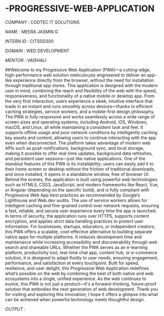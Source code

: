 # -PROGRESSIVE-WEB-APPLICATION

*COMPANY* : CODTEC IT SOLUTIONS

*NAME* : MEERA JASMIN G

*INTERN ID* : CITS0D300

*DOMAIN* : WED DEVELOPMENT

*MENTOR* : VAISHALI

##Welcome to my Progressive Web Application (PWA)—a cutting-edge, high-performance web solution meticulously engineered to deliver an app-like experience directly from the browser, without the need for installation through traditional app stores. This application is designed with the modern user in mind, combining the reach and flexibility of the web with the speed, responsiveness, and functionality of a native mobile or desktop app. From the very first interaction, users experience a sleek, intuitive interface that loads in an instant and runs smoothly across devices—thanks to efficient caching strategies, service workers, and a mobile-first design philosophy. The PWA is fully responsive and works seamlessly across a wide range of screen sizes and operating systems, including Android, iOS, Windows, macOS, and Linux, all while maintaining a consistent look and feel. It supports offline usage and poor network conditions by intelligently caching key assets and content, allowing users to continue interacting with the app even when disconnected. The platform takes advantage of modern web APIs such as push notifications, background sync, and local storage, making it possible to offer real-time updates, background data refreshes, and persistent user sessions—just like native applications. One of the standout features of this PWA is its installability; users can easily add it to their home screen or desktop without the friction of traditional downloads, and once installed, it opens in a standalone window, free of browser UI. Behind the scenes, the application is built using powerful web technologies such as HTML5, CSS3, JavaScript, and modern frameworks like React, Vue, or Angular (depending on the specific build), and is fully compliant with Progressive Web App best practices as recommended by Google’s Lighthouse and Web.dev audits. The use of service workers allows for intelligent caching and fine-grained control over network requests, ensuring a fast, reliable, and secure user experience every time the app is launched. In terms of security, the application runs over HTTPS, supports content encryption, and applies strict data handling practices to protect user information. For businesses, startups, educators, or independent creators, this PWA offers a scalable, cost-effective alternative to building separate native apps for multiple platforms. It reduces development time and maintenance while increasing accessibility and discoverability through web search and shareable URLs. Whether the PWA serves as an e-learning platform, productivity tool, real-time chat app, content hub, or e-commerce solution, it is designed to adapt fluidly to user needs, ensuring engagement, performance, and satisfaction at every touchpoint. Built for speed, resilience, and user delight, this Progressive Web Application redefines what’s possible on the web by combining the best of both native and web ecosystems into a single, unified experience. As the web continues to evolve, this PWA is not just a product—it's a forward-thinking, future-proof solution that embodies the next generation of web development. Thank you for visiting and exploring this innovation; I hope it offers a glimpse into what can be achieved when powerful technology meets thoughtful design.

*OUTPUT* :
